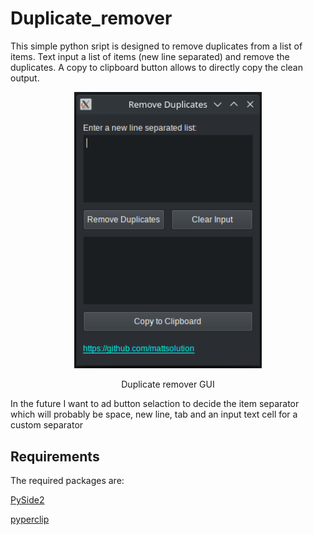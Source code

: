 # Duplicate_remover

This simple python sript is designed to remove duplicates from a list of items. Text input a list of items (new line separated) and remove the duplicates. A copy to clipboard button allows to directly copy the clean output.

<p align="center">
  <img src="figures/Duplicate_remover.png" width="300px" />
</div>
<p align="center">Duplicate remover GUI</p>

In the future I want to ad button selaction to decide the item separator which will probably be space, new line, tab and an input text cell for a custom separator 

## Requirements
The required packages are:

[PySide2](https://pypi.org/project/PySide2/#:~:text=PySide2%20is%20the%20official%20Python,and%20an%20open%20design%20process.)

[pyperclip](https://pypi.org/project/pyperclip/)
